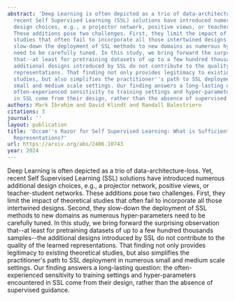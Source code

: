 ```yaml
---
abstract: 'Deep Learning is often depicted as a trio of data-architecture-loss. Yet,
  recent Self Supervised Learning (SSL) solutions have introduced numerous additional
  design choices, e.g., a projector network, positive views, or teacher-student networks.
  These additions pose two challenges. First, they limit the impact of theoretical
  studies that often fail to incorporate all those intertwined designs. Second, they
  slow-down the deployment of SSL methods to new domains as numerous hyper-parameters
  need to be carefully tuned. In this study, we bring forward the surprising observation
  that--at least for pretraining datasets of up to a few hundred thousands samples--the
  additional designs introduced by SSL do not contribute to the quality of the learned
  representations. That finding not only provides legitimacy to existing theoretical
  studies, but also simplifies the practitioner''s path to SSL deployment in numerous
  small and medium scale settings. Our finding answers a long-lasting question: the
  often-experienced sensitivity to training settings and hyper-parameters encountered
  in SSL come from their design, rather than the absence of supervised guidance.'
authors: Mark Ibrahim and David Klindt and Randall Balestriero
citations: 3
journal: ''
layout: publication
title: 'Occam''s Razor for Self Supervised Learning: What is Sufficient to Learn Good
  Representations?'
url: https://arxiv.org/abs/2406.10743
year: 2024
---
```


Deep Learning is often depicted as a trio of data-architecture-loss. Yet, recent Self Supervised Learning (SSL) solutions have introduced numerous additional design choices, e.g., a projector network, positive views, or teacher-student networks. These additions pose two challenges. First, they limit the impact of theoretical studies that often fail to incorporate all those intertwined designs. Second, they slow-down the deployment of SSL methods to new domains as numerous hyper-parameters need to be carefully tuned. In this study, we bring forward the surprising observation that--at least for pretraining datasets of up to a few hundred thousands samples--the additional designs introduced by SSL do not contribute to the quality of the learned representations. That finding not only provides legitimacy to existing theoretical studies, but also simplifies the practitioner's path to SSL deployment in numerous small and medium scale settings. Our finding answers a long-lasting question: the often-experienced sensitivity to training settings and hyper-parameters encountered in SSL come from their design, rather than the absence of supervised guidance.
